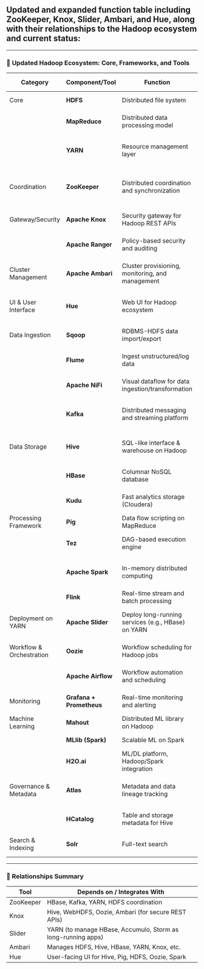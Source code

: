 ## **Updated and expanded function table** including **ZooKeeper**, **Knox**, **Slider**, **Ambari**, and **Hue**, along with their relationships to the Hadoop ecosystem and current status:

---

### 🧩 **Updated Hadoop Ecosystem: Core, Frameworks, and Tools**

| **Category**            | **Component/Tool**       | **Function**                                              | **Relation to Hadoop**                     | **Status**         |
|-------------------------|--------------------------|------------------------------------------------------------|---------------------------------------------|--------------------|
| Core                    | **HDFS**                 | Distributed file system                                   | Core storage layer                          | ✅ Active           |
|                         | **MapReduce**            | Distributed data processing model                         | Core processing model                       | ⚠️ Declining        |
|                         | **YARN**                 | Resource management layer                                 | Core Hadoop cluster manager                 | ✅ Active           |
| Coordination            | **ZooKeeper**            | Distributed coordination and synchronization              | Supports HBase, Kafka, and Hadoop services  | ✅ Active           |
| Gateway/Security        | **Apache Knox**          | Security gateway for Hadoop REST APIs                     | Gateway for Hive, HDFS, Oozie, etc.         | ✅ Active           |
|                         | **Apache Ranger**        | Policy-based security and auditing                        | Integrates with Hive, HDFS, Kafka           | ✅ Active           |
| Cluster Management      | **Apache Ambari**        | Cluster provisioning, monitoring, and management           | UI for managing Hadoop stack                | ⚠️ Declining (superseded by modern tools) |
| UI & User Interface     | **Hue**                  | Web UI for Hadoop ecosystem                               | Interface for Hive, HDFS, Oozie, Pig, etc.  | ✅ Active           |
| Data Ingestion          | **Sqoop**                | RDBMS-HDFS data import/export                             | Bridge for structured data                  | ⚠️ Deprecated       |
|                         | **Flume**                | Ingest unstructured/log data                              | Event-based ingestion                       | ⚠️ Deprecated       |
|                         | **Apache NiFi**          | Visual dataflow for data ingestion/transformation         | Ingest + transform + route data             | ✅ Active           |
|                         | **Kafka**                | Distributed messaging and streaming platform              | Works with Hadoop for ingestion pipelines   | ✅ Active           |
| Data Storage            | **Hive**                 | SQL-like interface & warehouse on Hadoop                  | Runs on HDFS, uses Tez/Spark backend        | ✅ Active           |
|                         | **HBase**                | Columnar NoSQL database                                   | Built on HDFS, uses ZooKeeper               | ✅ Active           |
|                         | **Kudu**                 | Fast analytics storage (Cloudera)                         | Alternative to HDFS/HBase                   | ✅ Active           |
| Processing Framework    | **Pig**                  | Data flow scripting on MapReduce                          | Runs atop MapReduce                         | ⚠️ Deprecated       |
|                         | **Tez**                  | DAG-based execution engine                                | Optimizes Hive and Pig queries              | ✅ Active           |
|                         | **Apache Spark**         | In-memory distributed computing                           | Runs on YARN, replaces MapReduce            | ✅ Active           |
|                         | **Flink**                | Real-time stream and batch processing                     | Alternative to Spark                        | ✅ Active           |
| Deployment on YARN      | **Apache Slider**        | Deploy long-running services (e.g., HBase) on YARN        | Uses YARN, e.g., for HBase, Storm           | ❌ Merged/Retired   |
| Workflow & Orchestration| **Oozie**                | Workflow scheduling for Hadoop jobs                       | Runs Hive, Pig, MR, Spark jobs              | ⚠️ Declining        |
|                         | **Apache Airflow**       | Workflow automation and scheduling                        | Modern replacement for Oozie                | ✅ Active           |
| Monitoring              | **Grafana + Prometheus** | Real-time monitoring and alerting                         | Hadoop metrics dashboard                    | ✅ Active           |
| Machine Learning        | **Mahout**               | Distributed ML library on Hadoop                         | Built for MapReduce                         | ⚠️ Declining        |
|                         | **MLlib (Spark)**        | Scalable ML on Spark                                      | Preferred ML library                        | ✅ Active           |
|                         | **H2O.ai**               | ML/DL platform, Hadoop/Spark integration                  | Distributed ML workloads                    | ✅ Active           |
| Governance & Metadata   | **Atlas**                | Metadata and data lineage tracking                        | Integrates with Hive, HDFS, HBase           | ✅ Active           |
|                         | **HCatalog**             | Table and storage metadata for Hive                       | Abstracts schema from storage               | ✅ Merged into Hive |
| Search & Indexing       | **Solr**                 | Full-text search                                          | Indexing HDFS/HBase content                 | ✅ Active           |

---

### 🔄 Relationships Summary

| **Tool**        | **Depends on / Integrates With**                          |
|----------------|------------------------------------------------------------|
| ZooKeeper      | HBase, Kafka, YARN, HDFS coordination                      |
| Knox           | Hive, WebHDFS, Oozie, Ambari (for secure REST APIs)        |
| Slider         | YARN (to manage HBase, Accumulo, Storm as long-running apps) |
| Ambari         | Manages HDFS, Hive, HBase, YARN, Knox, etc.                |
| Hue            | User-facing UI for Hive, Pig, HDFS, Oozie, Spark           |
